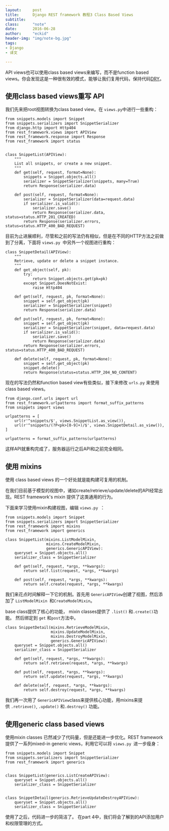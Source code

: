 ```yaml
---
layout:     post
title:      Django REST framework 教程3 Class Based Views
subtitle:   
class:		"note"
date:       2016-06-28
author:     "eckid"
header-img: "img/note-bg.jpg"
tags:
- Django
- 译文

---
```

API views也可以使用class based views来编写，而不是function based views。你会发现这是一种很有效的模式，能够让我们复用代码，保持代码[DRY](http://en.wikipedia.org/wiki/Don't_repeat_yourself)。

## 使用class based views重写 API

我们先来把root视图转换为class based view。在 `views.py`中进行一些重构：

```
from snippets.models import Snippet
from snippets.serializers import SnippetSerializer
from django.http import Http404
from rest_framework.views import APIView
from rest_framework.response import Response
from rest_framework import status


class SnippetList(APIView):
    """
    List all snippets, or create a new snippet.
    """
    def get(self, request, format=None):
        snippets = Snippet.objects.all()
        serializer = SnippetSerializer(snippets, many=True)
        return Response(serializer.data)

    def post(self, request, format=None):
        serializer = SnippetSerializer(data=request.data)
        if serializer.is_valid():
            serializer.save()
            return Response(serializer.data, status=status.HTTP_201_CREATED)
        return Response(serializer.errors, status=status.HTTP_400_BAD_REQUEST)
```

目前为止进展顺利，尽管和之前的写法仍有相似，但是在不同的HTTP方法之前做到了分离，下面将 `views.py `中另外一个视图进行重构：

```
class SnippetDetail(APIView):
    """
    Retrieve, update or delete a snippet instance.
    """
    def get_object(self, pk):
        try:
            return Snippet.objects.get(pk=pk)
        except Snippet.DoesNotExist:
            raise Http404

    def get(self, request, pk, format=None):
        snippet = self.get_object(pk)
        serializer = SnippetSerializer(snippet)
        return Response(serializer.data)

    def put(self, request, pk, format=None):
        snippet = self.get_object(pk)
        serializer = SnippetSerializer(snippet, data=request.data)
        if serializer.is_valid():
            serializer.save()
            return Response(serializer.data)
        return Response(serializer.errors, status=status.HTTP_400_BAD_REQUEST)

    def delete(self, request, pk, format=None):
        snippet = self.get_object(pk)
        snippet.delete()
        return Response(status=status.HTTP_204_NO_CONTENT)
```

现在的写法仍然和function based view有些类似，接下来修改 `urls.py` 来使用class based views。

```
from django.conf.urls import url
from rest_framework.urlpatterns import format_suffix_patterns
from snippets import views

urlpatterns = [
    url(r'^snippets/$', views.SnippetList.as_view()),
    url(r'^snippets/(?P<pk>[0-9]+)/$', views.SnippetDetail.as_view()),
]

urlpatterns = format_suffix_patterns(urlpatterns)
```

这样API就重构完成了，服务器运行之后API和之前完全相同。 

## 使用 mixins

使用 class based views 的一个好处就是能构建可复用的机制。

在我们目前基于模型的视图中，诸如create/retrieve/update/delete的API经常出现。REST framework's mixin 提供了这类通用的行为。

下面来学习使用mixin构建视图，编辑 `views.py `：

```
from snippets.models import Snippet
from snippets.serializers import SnippetSerializer
from rest_framework import mixins
from rest_framework import generics

class SnippetList(mixins.ListModelMixin,
                  mixins.CreateModelMixin,
                  generics.GenericAPIView):
    queryset = Snippet.objects.all()
    serializer_class = SnippetSerializer

    def get(self, request, *args, **kwargs):
        return self.list(request, *args, **kwargs)

    def post(self, request, *args, **kwargs):
        return self.create(request, *args, **kwargs)
```

我们来花点时间解释一下它的机制。首先用 `GenericAPIView`创建了视图，然后添加了 `ListModelMixin `和`CreateModelMixin`。

base class提供了核心的功能， mixin classes提供了 `.list()` 和`.create()`功能。 然后绑定到 `get` 和`post`方法中。

```
class SnippetDetail(mixins.RetrieveModelMixin,
                    mixins.UpdateModelMixin,
                    mixins.DestroyModelMixin,
                    generics.GenericAPIView):
    queryset = Snippet.objects.all()
    serializer_class = SnippetSerializer

    def get(self, request, *args, **kwargs):
        return self.retrieve(request, *args, **kwargs)

    def put(self, request, *args, **kwargs):
        return self.update(request, *args, **kwargs)

    def delete(self, request, *args, **kwargs):
        return self.destroy(request, *args, **kwargs)
```

我们再一次用了 `GenericAPIView`class来提供核心功能，用mixins来提供 `.retrieve()`, `.update()` 和`.destroy()` 功能。

## 使用generic class based views

使用mixin classes 已然减少了代码量，但是还能进一步优化。REST framework 提供了一系列mixed-in generic views，利用它可以将 `views.py `进一步瘦身：

```
from snippets.models import Snippet
from snippets.serializers import SnippetSerializer
from rest_framework import generics


class SnippetList(generics.ListCreateAPIView):
    queryset = Snippet.objects.all()
    serializer_class = SnippetSerializer


class SnippetDetail(generics.RetrieveUpdateDestroyAPIView):
    queryset = Snippet.objects.all()
    serializer_class = SnippetSerializer
```

使用了之后，代码进一步的简洁了。
在part 4中，我们将会了解到的API添加用户和权限管理的方式。

